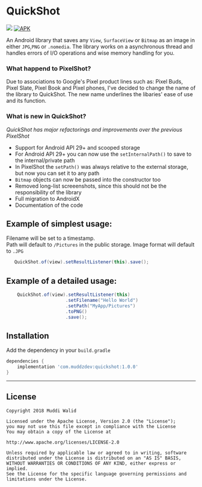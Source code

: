 # QuickShot
[![](https://img.shields.io/badge/API-19%2B-brightgreen.svg?style=flat)](https://android-arsenal.com/api?level=19)
[![APK](https://img.shields.io/badge/Download-Demo-brightgreen.svg)](https://github.com/Muddz/QuickShot/raw/new/demo.apk)

An Android library that saves any `View`, `SurfaceView` or `Bitmap` as an image in either `JPG`,`PNG` or `.nomedia`.
The library works on a asynchronous thread and handles errors of I/O operations and wise memory handling for you. 


### What happend to PixelShot?

Due to associations to Google's Pixel product lines such as: Pixel Buds, Pixel Slate, Pixel Book and Pixel phones, I've decided to change the name of the library to QuickShot. The new name underlines the libaries' ease of use and its function.

### What is new in QuickShot?
<i>QuickShot has major refactorings and improvements over the previous PixelShot</i>

- Support for Android API 29+ and scooped storage
- For Android API 29+ you can now use the `setInternalPath()` to save to the internal/private path
- In PixelShot the `setPath()` was always relative to the external storage, but now you can set it to any path
- `Bitmap` objects can now be passed into the constructor too
- Removed long-list screeenshots, since this should not be the responsibility of the library
- Full migration to AndroidX
- Documentation of the code



## Example of simplest usage:

Filename will be set to a timestamp.   
Path will default to `/Pictures` in the public storage.
Image format will default to `.JPG`

```java
   QuickShot.of(view).setResultListener(this).save();
```

## Example of a detailed usage:
```java
    QuickShot.of(view).setResultListener(this)
                      .setFilename("Hello World")
                      .setPath("MyApp/Pictures")
                      .toPNG()
                      .save();
```

## Installation

Add the dependency in your `build.gradle`
```groovy
dependencies {
    implementation 'com.muddzdev:quickshot:1.0.0'  
}
```
 ----

## License

    Copyright 2018 Muddi Walid

    Licensed under the Apache License, Version 2.0 (the "License");
    you may not use this file except in compliance with the License
    You may obtain a copy of the License at

    http://www.apache.org/licenses/LICENSE-2.0

    Unless required by applicable law or agreed to in writing, software
    distributed under the License is distributed on an "AS IS" BASIS,
    WITHOUT WARRANTIES OR CONDITIONS OF ANY KIND, either express or implied.
    See the License for the specific language governing permissions and
    limitations under the License.
